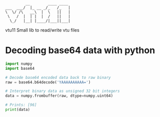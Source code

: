 ~~~
         __        ____ ____
___  ___/  |_ __ _/_   /_   |
\  \/ /\   __\  |  \   ||   |
 \   /  |  | |  |  /   ||   |
  \_/   |__| |____/|___||___|

~~~

vtu11
Small lib to read/write vtu files



# Decoding base64 data with python


~~~py
import numpy
import base64

# Decode base64 encoded data back to raw binary
raw = base64.b64decode('YAAAAAAAAAA=')

# Interpret binary data as unsigned 32 bit integers
data = numpy.frombuffer(raw, dtype=numpy.uint64)

# Prints: [96]
print(data)
~~~
